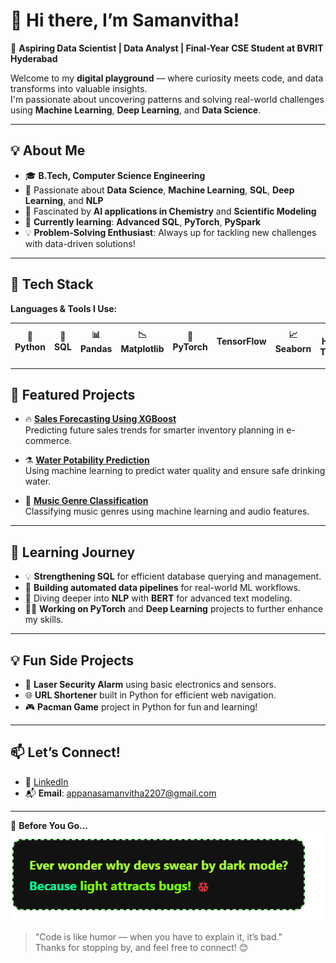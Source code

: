 # 👋 Hi there, I’m Samanvitha!

🎯 **Aspiring Data Scientist | Data Analyst | Final-Year CSE Student at BVRIT Hyderabad**

Welcome to my **digital playground** — where curiosity meets code, and data transforms into valuable insights.  
I'm passionate about uncovering patterns and solving real-world challenges using **Machine Learning**, **Deep Learning**, and **Data Science**.

---

## 💡 About Me

- 🎓 **B.Tech, Computer Science Engineering**  
- 💼 Passionate about **Data Science**, **Machine Learning**, **SQL**, **Deep Learning**, and **NLP**  
- 🔬 Fascinated by **AI applications in Chemistry** and **Scientific Modeling**  
- 🌱 **Currently learning**: **Advanced SQL**, **PyTorch**, **PySpark**  
- 💡 **Problem-Solving Enthusiast**: Always up for tackling new challenges with data-driven solutions!

---

## 🚀 Tech Stack

**Languages & Tools I Use:**  

| 🐍 Python | 💾 SQL | 📊 Pandas | 📉 Matplotlib | 🤖 PyTorch | TensorFlow | 📈 Seaborn | 🔬 Huggingface Transformers | 🧑‍💻 Git & GitHub |
|----------|--------|-----------|--------------|------------|------------|------------|---------------------------|-------------------|

---

## 📌 Featured Projects

- 🔥 **[Sales Forecasting Using XGBoost](https://github.com/appanasamanvitha/Sales-Forecasting-for-Inventory-Optimization.git)**  
Predicting future sales trends for smarter inventory planning in e-commerce.

- ⚗️ **[Water Potability Prediction](https://github.com/YourUsername/chemical-yield-prediction)**  
Using machine learning to predict water quality and ensure safe drinking water.

- 🎵 **[Music Genre Classification](https://github.com/YourUsername/music-genre-classification)**  
Classifying music genres using machine learning and audio features.

---

## 🌱 Learning Journey

- 💡 **Strengthening SQL** for efficient database querying and management.
- 🚀 **Building automated data pipelines** for real-world ML workflows.
- 🤖 Diving deeper into **NLP** with **BERT** for advanced text modeling.
- 🧑‍💻 **Working on PyTorch** and **Deep Learning** projects to further enhance my skills.

---

## 💡 Fun Side Projects

- 🔐 **Laser Security Alarm** using basic electronics and sensors.
- 🌐 **URL Shortener** built in Python for efficient web navigation.
- 🎮 **Pacman Game** project in Python for fun and learning!

---

## 📫 Let’s Connect!

- 💼 [LinkedIn](https://www.linkedin.com/in/samanvitha-narayani-appana-7b7247251/)
- 📬 **Email**: [appanasamanvitha2207@gmail.com](mailto:appanasamanvitha2207@gmail.com)

---


💭 **Before You Go...**  
![Before You Go](https://github.com/appanasamanvitha/appanasamanvitha/blob/main/Screenshot%202025-04-20%20124035.png)

> "Code is like humor — when you have to explain it, it’s bad."  
Thanks for stopping by, and feel free to connect! 😊
